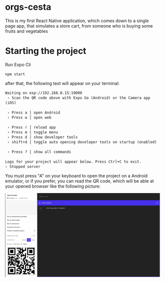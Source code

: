 # orgs-cesta

This is my first React Native application, which comes down to a single page app, that simulates a store cart, from someone who is buying some fruits and vegetables

#

# Starting the project

Run Expo Cli

```
npm start
```

after that, the following text will appear on your terminal:

```
Waiting on exp://192.168.0.15:19000
 › Scan the QR code above with Expo Go (Android) or the Camera app (iOS)

 › Press a │ open Android
 › Press w │ open web

 › Press r │ reload app
 › Press m │ toggle menu
 › Press d │ show developer tools
 › shift+d │ toggle auto opening developer tools on startup (enabled)

 › Press ? │ show all commands

Logs for your project will appear below. Press Ctrl+C to exit.
› Stopped server
```

You must press "A" on your keyboard to open the project on a Android emulator, or if you prefer, you can read the QR code, which will be able at your opened browser like the following picture:

<img src="./assets/doc/Captura de tela 2021-12-21 105114.png">
